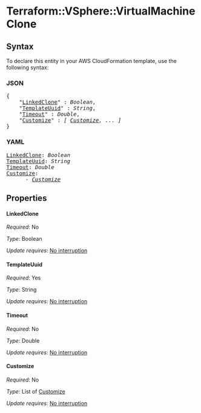 # Terraform::VSphere::VirtualMachine Clone

## Syntax

To declare this entity in your AWS CloudFormation template, use the following syntax:

### JSON

<pre>
{
    "<a href="#linkedclone" title="LinkedClone">LinkedClone</a>" : <i>Boolean</i>,
    "<a href="#templateuuid" title="TemplateUuid">TemplateUuid</a>" : <i>String</i>,
    "<a href="#timeout" title="Timeout">Timeout</a>" : <i>Double</i>,
    "<a href="#customize" title="Customize">Customize</a>" : <i>[ <a href="clone-customize.md">Customize</a>, ... ]</i>
}
</pre>

### YAML

<pre>
<a href="#linkedclone" title="LinkedClone">LinkedClone</a>: <i>Boolean</i>
<a href="#templateuuid" title="TemplateUuid">TemplateUuid</a>: <i>String</i>
<a href="#timeout" title="Timeout">Timeout</a>: <i>Double</i>
<a href="#customize" title="Customize">Customize</a>: <i>
      - <a href="clone-customize.md">Customize</a></i>
</pre>

## Properties

#### LinkedClone

_Required_: No

_Type_: Boolean

_Update requires_: [No interruption](https://docs.aws.amazon.com/AWSCloudFormation/latest/UserGuide/using-cfn-updating-stacks-update-behaviors.html#update-no-interrupt)

#### TemplateUuid

_Required_: Yes

_Type_: String

_Update requires_: [No interruption](https://docs.aws.amazon.com/AWSCloudFormation/latest/UserGuide/using-cfn-updating-stacks-update-behaviors.html#update-no-interrupt)

#### Timeout

_Required_: No

_Type_: Double

_Update requires_: [No interruption](https://docs.aws.amazon.com/AWSCloudFormation/latest/UserGuide/using-cfn-updating-stacks-update-behaviors.html#update-no-interrupt)

#### Customize

_Required_: No

_Type_: List of <a href="clone-customize.md">Customize</a>

_Update requires_: [No interruption](https://docs.aws.amazon.com/AWSCloudFormation/latest/UserGuide/using-cfn-updating-stacks-update-behaviors.html#update-no-interrupt)

